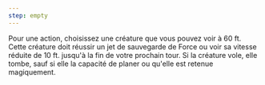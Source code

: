 ```yaml
---
step: empty
---
```

Pour une action, choisissez une créature que vous pouvez voir à 60 ft. Cette créature doit réussir un jet de sauvegarde de Force ou voir sa vitesse réduite de 10 ft. jusqu'à la fin de votre prochain tour. Si la créature vole, elle tombe, sauf si elle la capacité de planer ou qu'elle est retenue magiquement.
